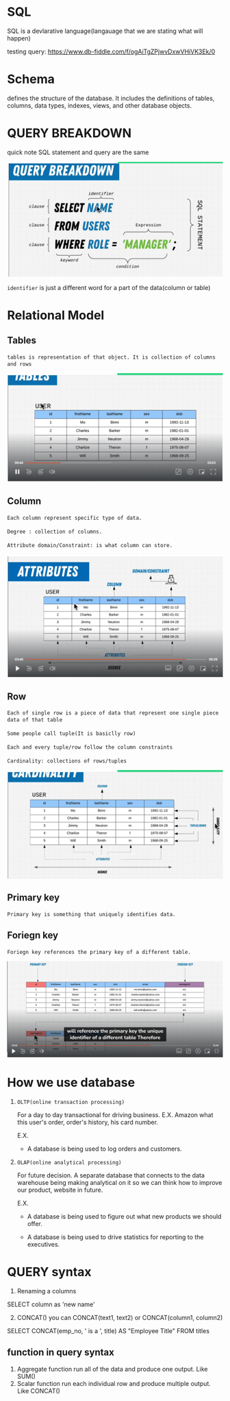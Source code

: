 # SQL

SQL is a devlarative language(langauage that we are stating what will happen)

testing query: https://www.db-fiddle.com/f/ogAiTgZPjwvDxwVHiVK3Ek/0

# Schema
defines the structure of the database. It includes the definitions of tables, columns, data types, indexes, views, and other database objects.

# QUERY BREAKDOWN
quick note SQL statement and query are the same

![QUERY](<query breakdown.png>)

`identifier` is just a different word for a part of the data(column or table)

# Relational Model

## Tables

    tables is representation of that object. It is collection of columns and rows
![Tables](table.png)

## Column

    Each column represent specific type of data.

    Degree : collection of columns.

    Attribute domain/Constraint: is what column can store.
![Column](Columns.png)

## Row

    Each of single row is a piece of data that represent one single piece data of that table

    Some people call tuple(It is basiclly row)

    Each and every tuple/row follow the column constraints

    Cardinality: collections of rows/tuples
![Row](Rows.png)


## Primary key

    Primary key is something that uniquely identifies data.

## Foriegn key

    Foriegn key references the primary key of a different table.

![alt text](key.png)

# How we use database

1) `OLTP(online transaction processing)`

    For a day to day transactional for driving business. E.X. Amazon what this user's order, order's history, his card number.

    E.X.
    
    - A database is being used to log orders and customers.

2) `OLAP(online analytical processing)`

    For future decision. A separate database that connects to the data warehouse being making analytical on it so we can think how to improve our product, website in future.

    E.X.

    - A database is being used to figure out what new products we should offer.

    - A database is being used to drive statistics for reporting to the executives.

# QUERY syntax

1) Renaming a columns

SELECT column as 'new name'

2) CONCAT() you can CONCAT(text1, text2) or CONCAT(column1, column2)

SELECT CONCAT(emp_no, ' is a ', title) AS "Employee Title" FROM titles

## function in query syntax
1) Aggregate function run all of the data and produce one output. Like SUM()
2) Scalar function run each individual row and produce multiple output. Like CONCAT()
